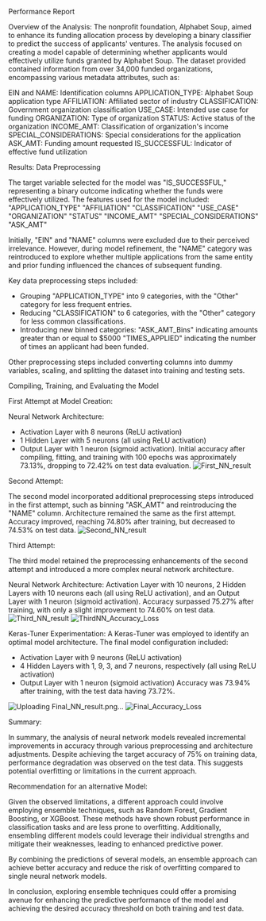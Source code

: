 Performance Report

Overview of the Analysis:
The nonprofit foundation, Alphabet Soup, aimed to enhance its funding allocation process by developing a binary classifier to predict the success of applicants' ventures. 
The analysis focused on creating a model capable of determining whether applicants would effectively utilize funds granted by Alphabet Soup. 
The dataset provided contained information from over 34,000 funded organizations, encompassing various metadata attributes, such as:

EIN and NAME: Identification columns
APPLICATION_TYPE: Alphabet Soup application type
AFFILIATION: Affiliated sector of industry
CLASSIFICATION: Government organization classification
USE_CASE: Intended use case for funding
ORGANIZATION: Type of organization
STATUS: Active status of the organization
INCOME_AMT: Classification of organization's income
SPECIAL_CONSIDERATIONS: Special considerations for the application
ASK_AMT: Funding amount requested
IS_SUCCESSFUL: Indicator of effective fund utilization


Results: 
Data Preprocessing

The target variable selected for the model was "IS_SUCCESSFUL," representing a binary outcome indicating whether the funds were effectively utilized. 
The features used for the model included:
"APPLICATION_TYPE"
"AFFILIATION" 
"CLASSIFICATION" 
"USE_CASE" 
"ORGANIZATION" 
"STATUS" 
"INCOME_AMT" 
"SPECIAL_CONSIDERATIONS"
"ASK_AMT"

Initially, "EIN" and "NAME" columns were excluded due to their perceived irrelevance. 
However, during model refinement, the "NAME" category was reintroduced to explore whether multiple applications from the same entity and prior funding influenced the chances of subsequent funding.


Key data preprocessing steps included:

* Grouping "APPLICATION_TYPE" into 9 categories, with the "Other" category for less frequent entries.
* Reducing "CLASSIFICATION" to 6 categories, with the "Other" category for less common classifications.
* Introducing new binned categories: "ASK_AMT_Bins" indicating amounts greater than or equal to $5000
                                     "TIMES_APPLIED" indicating the number of times an applicant had been funded.

Other preprocessing steps included converting columns into dummy variables, scaling, and splitting the dataset into training and testing sets.

Compiling, Training, and Evaluating the Model

First Attempt at Model Creation:

Neural Network Architecture: 
* Activation Layer with 8 neurons (ReLU activation)
* 1 Hidden Layer with 5 neurons (all using ReLU activation)
* Output Layer with 1 neuron (sigmoid activation).
Initial accuracy after compiling, fitting, and training with 100 epochs was approximately 73.13%, dropping to 72.42% on test data evaluation.
![First_NN_result](https://github.com/lmacciomaretto/deep-learning-challenge/assets/126762600/4cbedb54-da1a-429d-b862-99fe4b9299ea)


Second Attempt:

The second model incorporated additional preprocessing steps introduced in the first attempt, such as binning "ASK_AMT" and reintroducing the "NAME" column.
Architecture remained the same as the first attempt.
Accuracy improved, reaching 74.80% after training, but decreased to 74.53% on test data.
![Second_NN_result](https://github.com/lmacciomaretto/deep-learning-challenge/assets/126762600/2b643c02-0109-489d-a154-d00501d5790f)


Third Attempt:

The third model retained the preprocessing enhancements of the second attempt and introduced a more complex neural network architecture.

Neural Network Architecture:
Activation Layer with 10 neurons, 2 Hidden Layers with 10 neurons each (all using ReLU activation), and an Output Layer with 1 neuron (sigmoid activation).
Accuracy surpassed 75.27% after training, with only a slight improvement to 74.60% on test data.
![Third_NN_result](https://github.com/lmacciomaretto/deep-learning-challenge/assets/126762600/144f09c4-2171-4392-9acb-acc8b57bec1e)
![ThirdNN_Accuracy_Loss](https://github.com/lmacciomaretto/deep-learning-challenge/assets/126762600/c5be6906-45b8-432e-a9a4-2eeeede34a92)

Keras-Tuner Experimentation:
A Keras-Tuner was employed to identify an optimal model architecture. 
The final model configuration included:
* Activation Layer with 9 neurons (ReLU activation)
* 4 Hidden Layers with 1, 9, 3, and 7 neurons, respectively (all using ReLU activation)
* Output Layer with 1 neuron (sigmoid activation)
Accuracy was 73.94% after training, with the test data having 73.72%.

![Uploading Final_NN_result.png…]()
![Final_Accuracy_Loss](https://github.com/lmacciomaretto/deep-learning-challenge/assets/126762600/d1cc8b13-57de-48fa-b390-e058955fca0f)

Summary:

In summary, the analysis of neural network models revealed incremental improvements in accuracy through various preprocessing and architecture adjustments. 
Despite achieving the target accuracy of 75% on training data, performance degradation was observed on the test data. This suggests potential overfitting or limitations in the current approach.


Recommendation for an alternative Model:

Given the observed limitations, a different approach could involve employing ensemble techniques, such as Random Forest, Gradient Boosting, or XGBoost. 
These methods have shown robust performance in classification tasks and are less prone to overfitting. 
Additionally, ensembling different models could leverage their individual strengths and mitigate their weaknesses, leading to enhanced predictive power.

By combining the predictions of several models, an ensemble approach can achieve better accuracy and reduce the risk of overfitting compared to single neural network models.

In conclusion, exploring ensemble techniques could offer a promising avenue for enhancing the predictive performance of the model and achieving the desired accuracy threshold on both training and test data.




